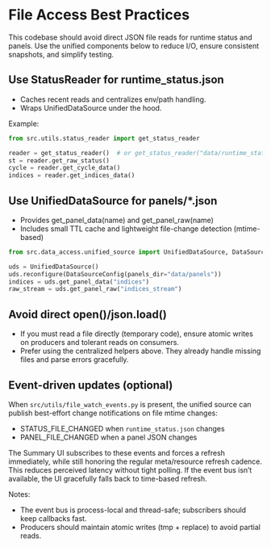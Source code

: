 # File Access Best Practices

This codebase should avoid direct JSON file reads for runtime status and panels. Use the unified components below to reduce I/O, ensure consistent snapshots, and simplify testing.

## Use StatusReader for runtime_status.json

- Caches recent reads and centralizes env/path handling.
- Wraps UnifiedDataSource under the hood.

Example:

```python
from src.utils.status_reader import get_status_reader

reader = get_status_reader()  # or get_status_reader("data/runtime_status.json")
st = reader.get_raw_status()
cycle = reader.get_cycle_data()
indices = reader.get_indices_data()
```

## Use UnifiedDataSource for panels/*.json

- Provides get_panel_data(name) and get_panel_raw(name)
- Includes small TTL cache and lightweight file-change detection (mtime-based)

```python
from src.data_access.unified_source import UnifiedDataSource, DataSourceConfig

uds = UnifiedDataSource()
uds.reconfigure(DataSourceConfig(panels_dir="data/panels"))
indices = uds.get_panel_data("indices")
raw_stream = uds.get_panel_raw("indices_stream")
```

## Avoid direct open()/json.load()

- If you must read a file directly (temporary code), ensure atomic writes on producers and tolerant reads on consumers.
- Prefer using the centralized helpers above. They already handle missing files and parse errors gracefully.

## Event-driven updates (optional)

When `src/utils/file_watch_events.py` is present, the unified source can publish best-effort change notifications on file mtime changes:

- STATUS_FILE_CHANGED when `runtime_status.json` changes
- PANEL_FILE_CHANGED when a panel JSON changes

The Summary UI subscribes to these events and forces a refresh immediately, while still honoring the regular meta/resource refresh cadence. This reduces perceived latency without tight polling. If the event bus isn’t available, the UI gracefully falls back to time-based refresh.

Notes:
- The event bus is process-local and thread-safe; subscribers should keep callbacks fast.
- Producers should maintain atomic writes (tmp + replace) to avoid partial reads.
